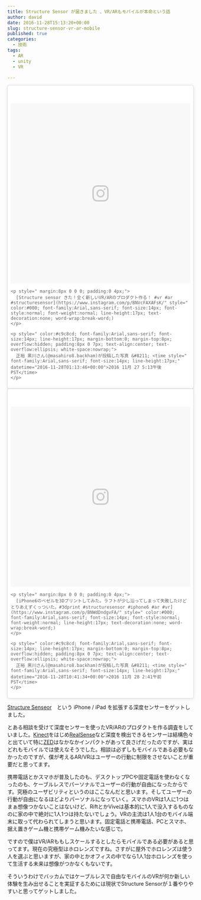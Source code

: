 ```yaml
---
title: Structure Sensor が届きました 、VR/ARもモバイルが本命という話
author: david
date: 2016-11-28T15:13:20+00:00
slug: structure-sensor-vr-ar-mobile
published: true
categories:
  - 技術
tags:
  - AR
  - unity
  - VR

---
```

<blockquote class="instagram-media" data-instgrm-captioned data-instgrm-version="7" style=" background:#FFF; border:0; border-radius:3px; box-shadow:0 0 1px 0 rgba(0,0,0,0.5),0 1px 10px 0 rgba(0,0,0,0.15); margin: 1px; max-width:658px; padding:0; width:99.375%; width:-webkit-calc(100% - 2px); width:calc(100% - 2px);">
  <div style="padding:8px;">
    <div style=" background:#F8F8F8; line-height:0; margin-top:40px; padding:50.0% 0; text-align:center; width:100%;">
      <div style=" background:url(data:image/png;base64,iVBORw0KGgoAAAANSUhEUgAAACwAAAAsCAMAAAApWqozAAAABGdBTUEAALGPC/xhBQAAAAFzUkdCAK7OHOkAAAAMUExURczMzPf399fX1+bm5mzY9AMAAADiSURBVDjLvZXbEsMgCES5/P8/t9FuRVCRmU73JWlzosgSIIZURCjo/ad+EQJJB4Hv8BFt+IDpQoCx1wjOSBFhh2XssxEIYn3ulI/6MNReE07UIWJEv8UEOWDS88LY97kqyTliJKKtuYBbruAyVh5wOHiXmpi5we58Ek028czwyuQdLKPG1Bkb4NnM+VeAnfHqn1k4+GPT6uGQcvu2h2OVuIf/gWUFyy8OWEpdyZSa3aVCqpVoVvzZZ2VTnn2wU8qzVjDDetO90GSy9mVLqtgYSy231MxrY6I2gGqjrTY0L8fxCxfCBbhWrsYYAAAAAElFTkSuQmCC); display:block; height:44px; margin:0 auto -44px; position:relative; top:-22px; width:44px;">
      </div>
    </div>
    
    <p style=" margin:8px 0 0 0; padding:0 4px;">
      [Structure sensor きた！全く新しいVR/ARのプロダクト作る！ #vr #ar #structuresensor](https://www.instagram.com/p/BNVcFAXAFsK/" style=" color:#000; font-family:Arial,sans-serif; font-size:14px; font-style:normal; font-weight:normal; line-height:17px; text-decoration:none; word-wrap:break-word;)
    </p>
    
    <p style=" color:#c9c8cd; font-family:Arial,sans-serif; font-size:14px; line-height:17px; margin-bottom:0; margin-top:8px; overflow:hidden; padding:8px 0 7px; text-align:center; text-overflow:ellipsis; white-space:nowrap;">
      正裕 黒川さん(@masahiro8.backham)が投稿した写真 &#8211; <time style=" font-family:Arial,sans-serif; font-size:14px; line-height:17px;" datetime="2016-11-28T01:13:46+00:00">2016 11月 27 5:13午後 PST</time>
    </p>
  </div>
</blockquote>



<blockquote class="instagram-media" data-instgrm-captioned data-instgrm-version="7" style=" background:#FFF; border:0; border-radius:3px; box-shadow:0 0 1px 0 rgba(0,0,0,0.5),0 1px 10px 0 rgba(0,0,0,0.15); margin: 1px; max-width:658px; padding:0; width:99.375%; width:-webkit-calc(100% - 2px); width:calc(100% - 2px);">
  <div style="padding:8px;">
    <div style=" background:#F8F8F8; line-height:0; margin-top:40px; padding:50.0% 0; text-align:center; width:100%;">
      <div style=" background:url(data:image/png;base64,iVBORw0KGgoAAAANSUhEUgAAACwAAAAsCAMAAAApWqozAAAABGdBTUEAALGPC/xhBQAAAAFzUkdCAK7OHOkAAAAMUExURczMzPf399fX1+bm5mzY9AMAAADiSURBVDjLvZXbEsMgCES5/P8/t9FuRVCRmU73JWlzosgSIIZURCjo/ad+EQJJB4Hv8BFt+IDpQoCx1wjOSBFhh2XssxEIYn3ulI/6MNReE07UIWJEv8UEOWDS88LY97kqyTliJKKtuYBbruAyVh5wOHiXmpi5we58Ek028czwyuQdLKPG1Bkb4NnM+VeAnfHqn1k4+GPT6uGQcvu2h2OVuIf/gWUFyy8OWEpdyZSa3aVCqpVoVvzZZ2VTnn2wU8qzVjDDetO90GSy9mVLqtgYSy231MxrY6I2gGqjrTY0L8fxCxfCBbhWrsYYAAAAAElFTkSuQmCC); display:block; height:44px; margin:0 auto -44px; position:relative; top:-22px; width:44px;">
      </div>
    </div>
    
    <p style=" margin:8px 0 0 0; padding:0 4px;">
      [iPhone6のベゼルを3Dプリントしてみた。ラフトが少し沿ってしまって失敗したけどとりあえずくっついた。#3dprint #structuresensor #iphone6 #ar #vr](https://www.instagram.com/p/BNWdDndgvFA/" style=" color:#000; font-family:Arial,sans-serif; font-size:14px; font-style:normal; font-weight:normal; line-height:17px; text-decoration:none; word-wrap:break-word;)
    </p>
    
    <p style=" color:#c9c8cd; font-family:Arial,sans-serif; font-size:14px; line-height:17px; margin-bottom:0; margin-top:8px; overflow:hidden; padding:8px 0 7px; text-align:center; text-overflow:ellipsis; white-space:nowrap;">
      正裕 黒川さん(@masahiro8.backham)が投稿した写真 &#8211; <time style=" font-family:Arial,sans-serif; font-size:14px; line-height:17px;" datetime="2016-11-28T10:41:34+00:00">2016 11月 28 2:41午前 PST</time>
    </p>
  </div>
</blockquote>



[Structure Senseor](http://structure.io/)　という iPhone / iPad を拡張する深度センサーをゲットしました。

とある相談を受けて深度センサーを使ったVR/ARのプロダクトを作る調査をしていました。[Kinect](https://www.microsoftstore.com/store/msjp/ja_JP/list/Kinect-for-Windows/categoryID.68043000)をはじめ[RealSense](http://click.intel.com/intelrrealsensetm-developer-kit-featuring-sr300.html)など深度を検出できるセンサーは結構色々と出ていて特に[ZED](https://www.stereolabs.com/)はなかなかインパクトがあって良さげだったのですが、実はどれもモバイルでは使えなそうでした。相談は必ずしもモバイルである必要もなかったのですが、僕が考えるAR/VRはユーザーの行動に制限をさせないことが重要だと思ってます。

携帯電話とかスマホが普及したのも、デスクトップPCや固定電話を使わなくなったのも、ケーブルレスでパーソナルでユーザーの行動が自由になったからです。究極のユーザビリティというのはここなんだと思います。そしてユーザーの行動が自由になるほどよりパーソナルになっていく。スマホのVRは1人に1つはまぁ想像つかないことはないけど、RiftとかViveは基本的に1人で没入するものなのに家の中で絶対に1人1つは持たないでしょう。VRの主流は1人1台のモバイル端末に取って代わられてしまうと思います。固定電話と携帯電話、PCとスマホ、据え置きゲーム機と携帯ゲーム機みたいな感じで。

ですので僕はVR/ARももしスケールするとしたらモバイルである必要があると思ってます。現在の究極型はホロレンズですね。さすがに屋外でホロレンズは使う人を選ぶと思いますが、家の中とかオフィスの中でなら1人1台ホロレンズを使って生活する未来は想像がつかなくもないです。

そういうわけでバッカムではケーブルレスで自由なモバイルのVRが何か新しい体験を生み出せることを実証するためには現状でStructure Sensorが１番やりやすいと思ってゲットしました。